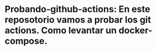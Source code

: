 # Probando-github-actions: En este reposotorio vamos a probar los git actions. Como levantar un docker-compose.
